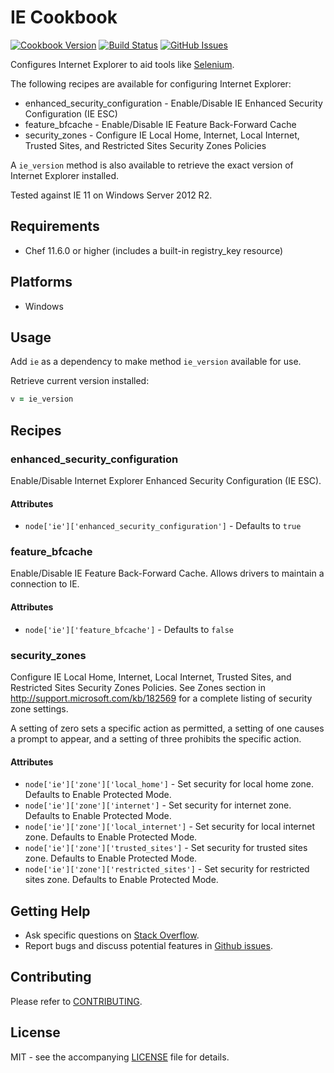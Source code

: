 # IE Cookbook

[![Cookbook Version](http://img.shields.io/cookbook/v/ie.svg?style=flat-square)][cookbook]
[![Build Status](http://img.shields.io/travis/dhoer/chef-ie.svg?style=flat-square)][travis]
[![GitHub Issues](http://img.shields.io/github/issues/dhoer/chef-ie.svg?style=flat-square)][github]

[cookbook]: https://supermarket.chef.io/cookbooks/ie
[travis]: https://travis-ci.org/dhoer/chef-ie
[github]: https://github.com/dhoer/chef-ie/issues

Configures Internet Explorer to aid tools like [Selenium](http://www.seleniumhq.org/).

The following recipes are available for configuring Internet Explorer:

- enhanced_security_configuration - Enable/Disable IE Enhanced Security Configuration (IE ESC)
- feature_bfcache - Enable/Disable IE Feature Back-Forward Cache
- security_zones - Configure IE Local Home, Internet, Local Internet, Trusted Sites, and Restricted Sites
Security Zones Policies

A `ie_version` method is also available to retrieve the exact version of Internet Explorer installed.

Tested against IE 11 on Windows Server 2012 R2.

## Requirements

- Chef 11.6.0 or higher (includes a built-in registry_key resource)

## Platforms

- Windows

## Usage

Add `ie` as a dependency to make method `ie_version` available for use.

Retrieve current version installed:
```ruby
v = ie_version
```

## Recipes


### enhanced_security_configuration

Enable/Disable Internet Explorer Enhanced Security Configuration (IE ESC).

#### Attributes
- `node['ie']['enhanced_security_configuration']` - Defaults to `true`


### feature_bfcache

Enable/Disable IE Feature Back-Forward Cache.  Allows drivers to maintain a connection to IE.

#### Attributes
- `node['ie']['feature_bfcache']` - Defaults to `false`


### security_zones

Configure IE Local Home, Internet, Local Internet, Trusted Sites, and Restricted Sites Security Zones Policies.
See Zones section in http://support.microsoft.com/kb/182569 for a complete listing of security zone settings.

A setting of zero sets a specific action as permitted, a setting of one causes a prompt to appear, and a setting
of three prohibits the specific action.

#### Attributes
- `node['ie']['zone']['local_home']` - Set security for local home zone.  Defaults to Enable Protected Mode.
- `node['ie']['zone']['internet']` - Set security for internet zone.  Defaults to Enable Protected Mode.
- `node['ie']['zone']['local_internet']` - Set security for local internet zone. Defaults to Enable Protected Mode.
- `node['ie']['zone']['trusted_sites']` - Set security for trusted sites zone. Defaults to Enable Protected Mode.
- `node['ie']['zone']['restricted_sites']` - Set security for restricted sites zone. Defaults to Enable Protected Mode.

## Getting Help

- Ask specific questions on [Stack Overflow](http://stackoverflow.com/questions/tagged/chef-ie).
- Report bugs and discuss potential features in [Github issues](https://github.com/dhoer/chef-ie/issues).

## Contributing

Please refer to [CONTRIBUTING](https://github.com/dhoer/chef-ie/blob/master/CONTRIBUTING.md).

## License

MIT - see the accompanying [LICENSE](https://github.com/dhoer/chef-ie/blob/master/LICENSE.md) file for details.
